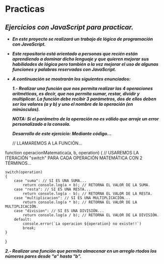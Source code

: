 # Practicas
## **_Ejercicios con JavaScript para practicar._**

- **_En este proyecto se realizará un trabajo de lógica de programación con JavaScript._**
- **_Este repositorio está orientado a personas que recién están aprendiendo a dominar dicho lenguaje y que quieren mejorar sus habilidades de lógica pero también a la vez mejorar el uso de algunas funciones y palabras reservadas con JavaScript._**
- **_A continuación se mostrarán los siguientes enunciados:_**

  **_1.- Realizar una función que nos permita realizar las 4 operaciones aritméticas, es decir, que nos permita sumar, restar, dividir y multiplicar. La función debe recibir 3 parámetros, dos de ellos deben ser los valores (a y b) y uno el nombre de la operación (en minúsculas)._**

  **_NOTA: Si el parámetro de la operación no es válido que arroje un error personalizado a la consola._**

  **_Desarrollo de este ejercicio: Mediante código..._**

  // LLAMAREMOS A LA FUNCIÓN...

function operacionMatematica(a, b, operation)
{
    // USAREMOS LA ITERACIÓN "switch" PARA CADA OPERACIÓN MATEMÁTICA CON 2 TÉRMINOS...

    switch(operation)
    {
        case "suma": // SI ES UNA SUMA...
            return console.log(a + b); // RETORNA EL VALOR DE LA SUMA.
        case "resta": // SI ES UNA RESTA...
            return console.log(a - b); // RETORNA EL VALOR DE LA RESTA.
        case "multiplicacion": // SI ES UNA MULTIPLICACIÓN...
            return console.log(a * b); // RETORNA EL VALOR DE LA MULTIPLICACIÓN.
        case "division": // SI ES UNA DIVISIÓN...
            return console.log(a / b); // RETORNA EL VALOR DE LA DIVISIÓN.
        default:
            console.error(`La operacion ${operation} no existe!!`)
            break;
    }

}

  **_2.- Realizar una función que permita almacenar en un arreglo rtodos los números pares desde "a" hasta "b"._**
